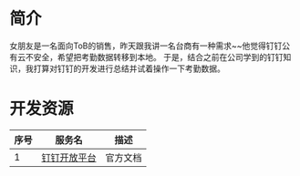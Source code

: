 # 简介
女朋友是一名面向ToB的销售，昨天跟我讲一名台商有一种需求~~他觉得钉钉公有云不安全，希望把考勤数据转移到本地。
于是，结合之前在公司学到的钉钉知识，我打算对钉钉的开发进行总结并试着操作一下考勤数据。

# 开发资源
| 序号 | 服务名 | 描述 |
| ------ | ------ | ------ |
| 1 | [钉钉开放平台](https://ding-doc.dingtalk.com/) |  官方文档 |